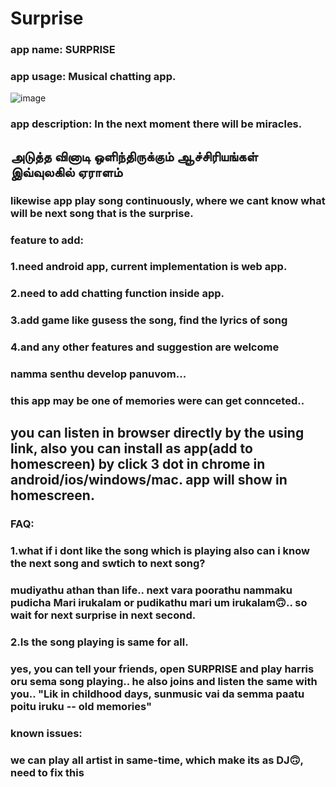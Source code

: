 # Surprise

### app name: SURPRISE
### app usage: Musical chatting app.
![image](https://github.com/surprise010/SURPRISE/assets/159679581/27abd09a-2821-44ad-bf5e-67001a08ce6a)

### app description: In the next moment there will be miracles.
## அடுத்த வினாடி ஒளிந்திருக்கும் ஆச்சிரியங்கள் இவ்வுலகில் ஏராளம்
### likewise app play song continuously, where we cant know what will be next song that is the surprise.

### feature to add:
### 1.need android app, current implementation is web app.
### 2.need to add chatting function inside app.
### 3.add game like gusess the song, find the lyrics of song
### 4.and any other features and suggestion are welcome

### namma senthu develop panuvom...
### this app may be one of memories were can get connceted..

## you can listen in browser directly by the using link, also you can install as app(add to homescreen) by click 3 dot in chrome in android/ios/windows/mac. app will show in homescreen.

### FAQ:
### 1.what if i dont like the song which is playing also can i know the next song and swtich to next song?
### mudiyathu athan than life.. next vara poorathu nammaku pudicha Mari irukalam or pudikathu mari um irukalam🙃.. so wait for next surprise in next second.

### 2.Is the song playing is same for all.
### yes, you can tell your friends, open SURPRISE and play harris oru sema song playing.. he also joins and listen the same with you.. "Lik in childhood days, sunmusic vai da semma paatu poitu iruku -- old memories"

### known issues:
### we can play all artist in same-time, which make its as DJ🙃, need to fix this  

